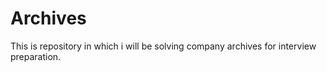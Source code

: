 # Archives
This is repository in which i will be solving company archives for interview preparation.
